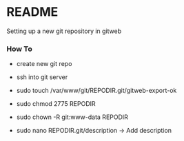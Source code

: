 # README #

Setting up a new git repository in gitweb

### How To ###

- create new git repo

- ssh into git server
- sudo touch /var/www/git/REPODIR.git/gitweb-export-ok

- sudo chmod 2775 REPODIR
- sudo chown -R git:www-data REPODIR

- sudo nano REPODIR.git/description
	-> Add description
